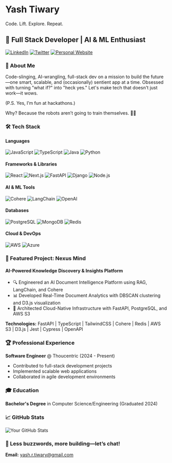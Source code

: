 # Yash Tiwary
Code. Lift. Explore. Repeat.

## 🚀 Full Stack Developer | AI & ML Enthusiast

[![LinkedIn](https://img.shields.io/badge/LinkedIn-blue?style=flat-square&logo=linkedin)](www.linkedin.com/in/yash-tiwary)
[![Twitter](https://img.shields.io/badge/Twitter-black?style=flat-square&logo=twitter)](YOUR_TWITTER_PROFILE_URL)
[![Personal Website](https://img.shields.io/badge/Portfolio-green?style=flat-square)](YOUR_PERSONAL_WEBSITE_URL)

### 🚀 About Me
Code-slinging, AI-wrangling, full-stack dev on a mission to build the future—one smart, scalable, and (occasionally) sentient app at a time. Obsessed with turning "what if?" into "heck yes." Let's make tech that doesn't just work—it wows.

(P.S. Yes, I’m fun at hackathons.)

Why? Because the robots aren’t going to train themselves. 🤖✨

### 🛠️ Tech Stack

#### Languages
![JavaScript](https://img.shields.io/badge/-JavaScript-F7DF1E?style=flat-square&logo=javascript&logoColor=black)
![TypeScript](https://img.shields.io/badge/-TypeScript-3178C6?style=flat-square&logo=typescript&logoColor=white)
![Java](https://img.shields.io/badge/-Java-007396?style=flat-square&logo=java&logoColor=white)
![Python](https://img.shields.io/badge/-Python-3776AB?style=flat-square&logo=python&logoColor=white)

#### Frameworks & Libraries
![React](https://img.shields.io/badge/-React-61DAFB?style=flat-square&logo=react&logoColor=black)
![Next.js](https://img.shields.io/badge/-Next.js-000000?style=flat-square&logo=next.js&logoColor=white)
![FastAPI](https://img.shields.io/badge/-FastAPI-009688?style=flat-square&logo=fastapi&logoColor=white)
![Django](https://img.shields.io/badge/-Django-092E20?style=flat-square&logo=django&logoColor=white)
![Node.js](https://img.shields.io/badge/-Node.js-339933?style=flat-square&logo=node.js&logoColor=white)

#### AI & ML Tools
![Cohere](https://img.shields.io/badge/-Cohere-3336D1?style=flat-square)
![LangChain](https://img.shields.io/badge/-LangChain-1C3D5A?style=flat-square)
![OpenAI](https://img.shields.io/badge/-OpenAI-412991?style=flat-square&logo=openai&logoColor=white)

#### Databases
![PostgreSQL](https://img.shields.io/badge/-PostgreSQL-336791?style=flat-square&logo=postgresql&logoColor=white)
![MongoDB](https://img.shields.io/badge/-MongoDB-47A248?style=flat-square&logo=mongodb&logoColor=white)
![Redis](https://img.shields.io/badge/-Redis-DC382D?style=flat-square&logo=redis&logoColor=white)

#### Cloud & DevOps
![AWS](https://img.shields.io/badge/-AWS-232F3E?style=flat-square&logo=amazon-aws&logoColor=white)
![Azure](https://img.shields.io/badge/-Azure-0089D6?style=flat-square&logo=microsoft-azure&logoColor=white)

### 🌟 Featured Project: Nexus Mind

#### AI-Powered Knowledge Discovery & Insights Platform
- 🔍 Engineered an AI Document Intelligence Platform using RAG, LangChain, and Cohere
- 📊 Developed Real-Time Document Analytics with DBSCAN clustering and D3.js visualization
- 🚀 Architected Cloud-Native Infrastructure with FastAPI, PostgreSQL, and AWS S3

**Technologies:** FastAPI | TypeScript | TailwindCSS | Cohere | Redis | AWS S3 | D3.js | Jest | Cypress | OpenAPI

### 🏆 Professional Experience
**Software Engineer** @ Thoucentric (2024 - Present)
- Contributed to full-stack development projects
- Implemented scalable web applications
- Collaborated in agile development environments

### 🎓 Education
**Bachelor's Degree** in Computer Science/Engineering (Graduated 2024)

### 📈 GitHub Stats
![Your GitHub Stats](https://github-readme-stats.vercel.app/api?username=tiwaryash&show_icons=true&theme=radical)

### 🤝 Less buzzwords, more building—let’s chat!

**Email:** yash.r.tiwary@gmail.com


